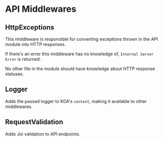 # API Middlewares

## HttpExceptions

This middleware is responsible for converting exceptions thrown in the API module into HTTP responses.

If there's an error this middleware has no knowledge of, `Internal Server Error` is returned.

No other file in the module should have knowledge about HTTP response statuses.

## Logger

Adds the passed logger to KOA's `context`, making it available to other middlewares.

## RequestValidation

Adds Joi validation to API endpoints.

